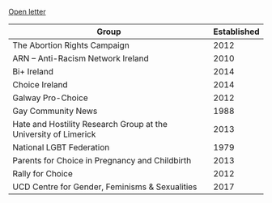 [Open letter](https://feministire.com/2018/01/22/an-open-letter-to-the-organisers-of-the-we-need-to-talk-tour-from-a-group-of-feminists-in-ireland/)

| Group                                                           | Established |
|-----------------------------------------------------------------|-------------|
| The Abortion Rights Campaign                                    | 2012        |
| ARN – Anti-Racism Network Ireland                               | 2010        |
| Bi+ Ireland                                                     | 2014            |
| Choice Ireland                                                  | 2014        |
| Galway Pro-Choice                                               | 2012        |
| Gay Community News                                              | 1988        |
| Hate and Hostility Research Group at the University of Limerick | 2013        |
| National LGBT Federation                                        | 1979        |
| Parents for Choice in Pregnancy and Childbirth                  | 2013        |
| Rally for Choice                                                | 2012        |
| UCD Centre for Gender, Feminisms & Sexualities                  | 2017        |
